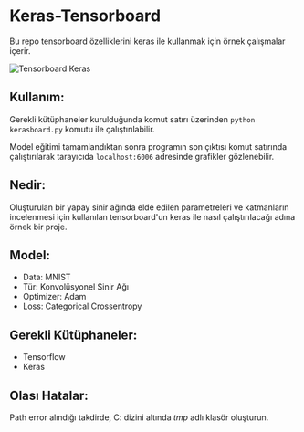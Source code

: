 # Keras-Tensorboard

Bu repo tensorboard özelliklerini keras ile kullanmak için örnek çalışmalar içerir.

![Tensorboard Keras](https://media.giphy.com/media/1pA8T9iMWWnOg7Kuej/giphy.gif)

## Kullanım:
Gerekli kütüphaneler kurulduğunda komut satırı üzerinden `python kerasboard.py` komutu ile çalıştırılabilir.

Model eğitimi tamamlandıktan sonra programın son çıktısı komut satırında çalıştırılarak tarayıcıda `localhost:6006` adresinde grafikler gözlenebilir.

## Nedir:
Oluşturulan bir yapay sinir ağında elde edilen parametreleri ve katmanların incelenmesi için kullanılan tensorboard'un keras ile nasıl çalıştırılacağı adına örnek bir proje.

## Model:
* Data: MNIST
* Tür: Konvolüsyonel Sinir Ağı
* Optimizer: Adam
* Loss: Categorical Crossentropy

## Gerekli Kütüphaneler:
* Tensorflow
* Keras

## Olası Hatalar:
Path error alındığı takdirde, C: dizini altında *tmp* adlı klasör oluşturun.
